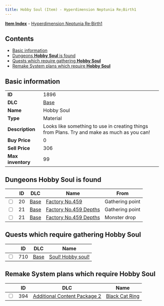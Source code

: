 ```yaml
---
title: Hobby Soul (Item) - Hyperdimension Neptunia Re;Birth1
---
```


[**Item Index**](/neptunia/rb1/item/index.html) - [Hyperdimension Neptunia Re;Birth1](/neptunia/rb1)

## Contents

- [Basic information](#basic-information)
- [Dungeons **Hobby Soul** is found](#dungeons-hobby-soul-is-found)
- [Quests which require gathering **Hobby Soul**](#quests-which-require-gathering-hobby-soul)
- [Remake System plans which require **Hobby Soul**](#remake-system-plans-which-require-hobby-soul)

## Basic information

|   |   |
| -- | -- |
| **ID** | 1896 |
| **DLC** | [Base](/neptunia/rb1/dlc/1-base.html) |
| **Name** | Hobby Soul |
| **Type** | Material |
| **Description** | Looks like something to use in creating things from Plans. Try and make as much as you can! |
| **Buy Price** | 0 |
| **Sell Price** | 306 |
| **Max inventory** | 99 |


## Dungeons **Hobby Soul** is found

|    | ID | DLC | Name | From |
| -- | -- | --- | ---- | ---- |
| <input type="checkbox" id="rb1-dungeon-1-20" class="trackbox" /> | 20 | [Base](/neptunia/rb1/dlc/1-base.html) | [Factory No.459](/neptunia/rb1/dungeon/1-20-factory-no-459.html) | Gathering point |
| <input type="checkbox" id="rb1-dungeon-1-21" class="trackbox" /> | 21 | [Base](/neptunia/rb1/dlc/1-base.html) | [Factory No.459 Depths](/neptunia/rb1/dungeon/1-21-factory-no-459-depths.html) | Gathering point |
| <input type="checkbox" id="rb1-dungeon-1-21" class="trackbox" /> | 21 | [Base](/neptunia/rb1/dlc/1-base.html) | [Factory No.459 Depths](/neptunia/rb1/dungeon/1-21-factory-no-459-depths.html) | Monster drop |


## Quests which require gathering **Hobby Soul**

|    | ID | DLC | Name |
| -- | -- | --- | ---- |
| <input type="checkbox" id="rb1-quest-1-710" class="trackbox" /> | 710 | [Base](/neptunia/rb1/dlc/1-base.html) | [Soul! Hobby soul!](/neptunia/rb1/quest/1-710-soul-hobby-soul.html) |


## Remake System plans which require **Hobby Soul**

|    | ID | DLC | Name |
| -- | -- | --- | ---- |
| <input type="checkbox" id="rb1-quest-11-394" class="trackbox" /> | 394 | [Additional Content Package 2](/neptunia/rb1/dlc/11-pack2.html) | [Black Cat Ring](/neptunia/rb1/quest/11-394-black-cat-ring.html) |
